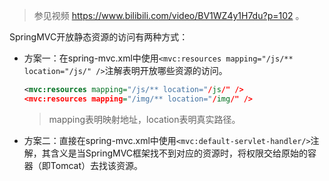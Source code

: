 >  参见视频  https://www.bilibili.com/video/BV1WZ4y1H7du?p=102 。

SpringMVC开放静态资源的访问有两种方式：

- 方案一：在spring-mvc.xml中使用`<mvc:resources mapping="/js/** location="/js/" />`注解表明开放哪些资源的访问。

    ```xml
    <mvc:resources mapping="/js/** location="/js/" />
    <mvc:resources mapping="/img/** location="/img/" />
    ```

    > mapping表明映射地址，location表明真实路径。

- 方案二：直接在spring-mvc.xml中使用`<mvc:default-servlet-handler/>`注解，其含义是当SpringMVC框架找不到对应的资源时，将权限交给原始的容器（即Tomcat）去找该资源。

